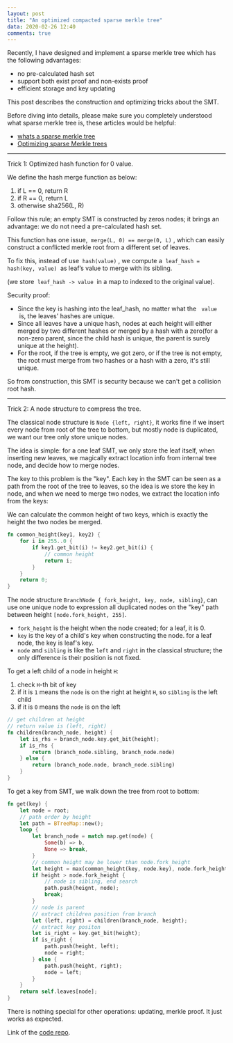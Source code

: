 ```yaml
---
layout: post
title: "An optimized compacted sparse merkle tree"
data: 2020-02-26 12:40
comments: true
---
```


Recently, I have designed and implement a sparse merkle tree which has the following advantages:

* no pre-calculated hash set
* support both exist proof and non-exists proof
* efficient storage and key updating

This post describes the construction and optimizing tricks about the SMT.

Before diving into details, please make sure you completely understood what sparse merkle tree is, these articles would be helpful:

* [whats a sparse merkle tree]
* [Optimizing sparse Merkle trees]

-------

Trick 1: Optimized hash function for 0 value.

We define the hash merge function as below:

1. if L == 0, return R
2. if R == 0, return L
3. otherwise sha256(L, R)

Follow this rule; an empty SMT is constructed by zeros nodes; it brings an advantage: we do not need a pre-calculated hash set.

This function has one issue,  `merge(L, 0) == merge(0, L)` , which can easily construct a conflicted merkle root from a different set of leaves.

To fix this, instead of use  `hash(value)` , we compute a  `leaf_hash = hash(key, value)`  as leaf’s value to merge with its sibling.

(we store  `leaf_hash -> value`  in a map to indexed to the original value).

Security proof:

* Since the key is hashing into the leaf_hash, no matter what the   `value`  is, the leaves' hashes are unique.
* Since all leaves have a unique hash, nodes at each height will either merged by two different hashes or merged by a hash with a zero(for a non-zero parent, since the child hash is unique, the parent is surely unique at the height).
* For the root, if the tree is empty, we got zero, or if the tree is not empty, the root must merge from two hashes or a hash with a zero, it's still unique.

So from construction, this SMT is security because we can't get a collision root hash.

--------

Trick 2: A node structure to compress the tree.

The classical node structure is `Node {left, right}`, it works fine if we insert every node from root of the tree to bottom, but mostly node is duplicated, we want our tree only store unique nodes.

The idea is simple: for a one leaf SMT, we only store the leaf itself, when inserting new leaves, we magically extract location info from internal tree node, and decide how to merge nodes.

The key to this problem is the "key".  Each key in the SMT can be seen as a path from the root of the tree to leaves, so the idea is we store the key in node, and when we need to merge two nodes, we extract the location info from the keys:

We can calculate the common height of two keys, which is exactly the height the two nodes be merged.

``` rust
fn common_height(key1, key2) {
    for i in 255..0 {
        if key1.get_bit(i) != key2.get_bit(i) {
            // common height
            return i;
        }
    }
    return 0;
}
```

The node structure `BranchNode { fork_height, key, node, sibling}`, can use one unique node to expression all duplicated nodes on the "key" path  between height `[node.fork_height, 255]`.

* `fork_height` is the height when the node created; for a leaf, it is 0.
* `key` is the key of a child's key when constructing the node. for a leaf node, the key is leaf's key.
* `node` and `sibling` is like the `left` and `right` in the classical structure; the only difference is their position is not fixed.

To get a left child of a node in height `H`:

1. check `H`-th bit of key
2. if it is `1` means the `node` is on the right at height `H`, so `sibling` is the left child
3. if it is `0` means the `node` is on the left

``` rust
// get children at height
// return value is (left, right)
fn children(branch_node, height) {
    let is_rhs = branch_node.key.get_bit(height);
    if is_rhs {
        return (branch_node.sibling, branch_node.node)
    } else {
        return (branch_node.node, branch_node.sibling)
    }
}
```

To get a key from SMT, we walk down the tree from root to bottom:

``` rust
fn get(key) {
    let node = root;
    // path order by height
    let path = BTreeMap::new();
    loop {
        let branch_node = match map.get(node) {
            Some(b) => b,
            None => break,
        }
        // common height may be lower than node.fork_height
        let height = max(common_height(key, node.key), node.fork_height);
        if height > node.fork_height {
            // node is sibling, end search
            path.push(heignt, node);
            break;
        }
        // node is parent
        // extract children position from branch
        let (left, right) = children(branch_node, height);
        // extract key positon
        let is_right = key.get_bit(height);
        if is_right {
            path.push(height, left);
            node = right;
        } else {
            path.push(height, right);
            node = left;
        }
    }
    return self.leaves[node];
}
```

There is nothing special for other operations: updating, merkle proof. It just works as expected.

Link of the [code repo](https://github.com/jjyr/sparse-merkle-tree).

[whats a sparse merkle tree]: https://medium.com/@kelvinfichter/whats-a-sparse-merkle-tree-acda70aeb837 "whats a sparse merkle tree"
[Optimizing sparse Merkle trees]: https://ethresear.ch/t/optimizing-sparse-merkle-trees/3751 "Optimizing sparse Merkle trees"
